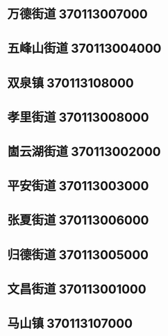 # 万德街道 370113007000
# 五峰山街道 370113004000
# 双泉镇 370113108000
# 孝里街道 370113008000
# 崮云湖街道 370113002000
# 平安街道 370113003000
# 张夏街道 370113006000
# 归德街道 370113005000
# 文昌街道 370113001000
# 马山镇 370113107000

